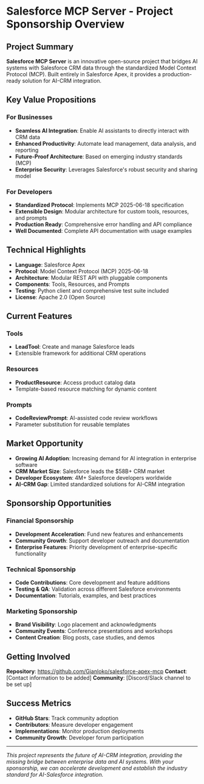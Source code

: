 # Salesforce MCP Server - Project Sponsorship Overview

## Project Summary

**Salesforce MCP Server** is an innovative open-source project that bridges AI systems with Salesforce CRM data through the standardized Model Context Protocol (MCP). Built entirely in Salesforce Apex, it provides a production-ready solution for AI-CRM integration.

## Key Value Propositions

### For Businesses
- **Seamless AI Integration**: Enable AI assistants to directly interact with CRM data
- **Enhanced Productivity**: Automate lead management, data analysis, and reporting
- **Future-Proof Architecture**: Based on emerging industry standards (MCP)
- **Enterprise Security**: Leverages Salesforce's robust security and sharing model

### For Developers
- **Standardized Protocol**: Implements MCP 2025-06-18 specification
- **Extensible Design**: Modular architecture for custom tools, resources, and prompts  
- **Production Ready**: Comprehensive error handling and API compliance
- **Well Documented**: Complete API documentation with usage examples

## Technical Highlights

- **Language**: Salesforce Apex
- **Protocol**: Model Context Protocol (MCP) 2025-06-18
- **Architecture**: Modular REST API with pluggable components
- **Components**: Tools, Resources, and Prompts
- **Testing**: Python client and comprehensive test suite included
- **License**: Apache 2.0 (Open Source)

## Current Features

### Tools
- **LeadTool**: Create and manage Salesforce leads
- Extensible framework for additional CRM operations

### Resources  
- **ProductResource**: Access product catalog data
- Template-based resource matching for dynamic content

### Prompts
- **CodeReviewPrompt**: AI-assisted code review workflows
- Parameter substitution for reusable templates

## Market Opportunity

- **Growing AI Adoption**: Increasing demand for AI integration in enterprise software
- **CRM Market Size**: Salesforce leads the $58B+ CRM market
- **Developer Ecosystem**: 4M+ Salesforce developers worldwide
- **AI-CRM Gap**: Limited standardized solutions for AI-CRM integration

## Sponsorship Opportunities

### Financial Sponsorship
- **Development Acceleration**: Fund new features and enhancements
- **Community Growth**: Support developer outreach and documentation
- **Enterprise Features**: Priority development of enterprise-specific functionality

### Technical Sponsorship
- **Code Contributions**: Core development and feature additions
- **Testing & QA**: Validation across different Salesforce environments
- **Documentation**: Tutorials, examples, and best practices

### Marketing Sponsorship
- **Brand Visibility**: Logo placement and acknowledgments
- **Community Events**: Conference presentations and workshops
- **Content Creation**: Blog posts, case studies, and demos

## Getting Involved

**Repository**: https://github.com/Gianloko/salesforce-apex-mcp
**Contact**: [Contact information to be added]
**Community**: [Discord/Slack channel to be set up]

## Success Metrics

- **GitHub Stars**: Track community adoption
- **Contributors**: Measure developer engagement  
- **Implementations**: Monitor production deployments
- **Community Growth**: Developer forum participation

---

*This project represents the future of AI-CRM integration, providing the missing bridge between enterprise data and AI systems. With your sponsorship, we can accelerate development and establish the industry standard for AI-Salesforce integration.*